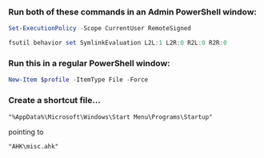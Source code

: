 ### Run both of these commands in an Admin PowerShell window:

```powershell
Set-ExecutionPolicy -Scope CurrentUser RemoteSigned

fsutil behavior set SymlinkEvaluation L2L:1 L2R:0 R2L:0 R2R:0
```

### Run this in a regular PowerShell window:

```powershell
New-Item $profile -ItemType File -Force
```

### Create a shortcut file...

```
"%AppData%\Microsoft\Windows\Start Menu\Programs\Startup"
```

pointing to

```
"AHK\misc.ahk"
```
